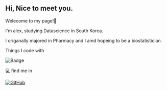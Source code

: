 ## Hi, Nice to meet you. 

Welecome to my page!👋 

I'm alex, studying Datascience in South Korea. 


I origanally majored in Pharmacy and I amd hopeing to be a biostatistician.  

Things I code with 

![Badge](https://img.shields.io/badge/Python-3776AB.svg?&style=for-the-badge&logo=Python&logoColor=white"/>)

💻 find me in

<a href = "https://github.com/alexturtleneckk/"><img alt="GitHub" src ="https://img.shields.io/badge/GitHub-181717.svg?&style=for-the-badge&logo=GitHub&logoColor=white"/>
